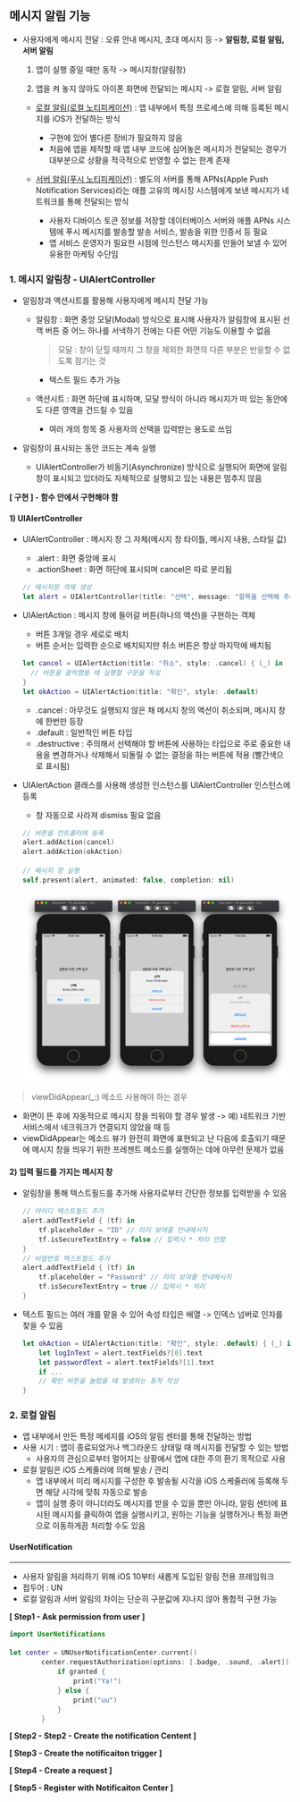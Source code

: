 ## 메시지 알림 기능

- 사용자에게 메시지 전달 : 오류 안내 메시지, 초대 메시지 등 -> **알림창, 로컬 알림, 서버 알림**

  1. 앱이 실행 중일 때만 동작 -> 메시지창(알림창)

  2. 앱을 켜 놓지 않아도 아이폰 화면에 전달되는 메시지 -> 로컬 알림, 서버 알림

  - <u>로컬 알림(로컬 노티피케이션)</u> : 앱 내부에서 특정 프로세스에 의해 등록된 메시지를 iOS가 전달하는 방식

    - 구현에 있어 별다른 장비가 필요하지 않음
    - 처음에 앱을 제작할 때 앱 내부 코드에 심어놓은 메시지가 전달되는 경우가 대부분으로 상황을 적극적으로 반영할 수 없는 한계 존재

  - <u>서버 알림(푸시 노티피케이션)</u> : 별도의 서버를 통해 APNs(Apple Push Notification Services)라는 애플 고유의 메시징 시스템에게 보낸 메시지가 네트워크를 통해 전달되는 방식

    - 사용자 디바이스 토큰 정보를 저장할 데이터베이스 서버와 애플 APNs 시스템에 푸시 메시지를 발송할 발송 서비스, 발송을 위한 인증서 등 필요
    - 앱 서비스 운영자가 필요한 시점에 인스턴스 메시지를 만들어 보낼 수 있어 유용한 마케팅 수단임

    

### 1. 메시지 알림창 - UIAlertController

- 알림창과 액션시트를 활용해 사용자에게 메시지 전달 가능

  - 알림창 : 화면 중앙 모달(Modal) 방식으로 표시해 사용자가 알림창에 표시된 선캑 버튼 중 어느 하나를 서낵하기 전에는 다른 어떤 기능도 이용할 수 없음

    >모달 : 창이 닫힐 때까지 그 창을 제외한 화면의 다른 부분은 반응할 수 없도록 잠기는 것

    - 텍스트 필드 추가 가능

  - 액션시트 : 화면 하단에 표시하며, 모달 방식이 아니라 메시지가 떠 있는 동안에도 다른 영역을 건드릴 수 있음

    - 여러 개의 항목 중 사용자의 선택을 입력받는 용도로 쓰임

- 알림창이 표시되는 동안 코드는 계속 실행

  - UIAlertController가 비동기(Asynchronize) 방식으로 실행되어 화면에 알림창이 표시되고 있더라도 자체적으로 실행되고 있는 내용은 멈추지 않음

    

**[ 구현 ] - 함수 안에서 구현해야 함**

#### 1) UIAlertController

- UIAlertController : 메시지 창 그 자체(메시지 창 타이틀, 메시지 내용, 스타일 값)

  - .alert : 화면 중앙에 표시
  - .actionSheet : 화면 하단에 표시되며 cancel은 따로 분리됨

  ```swift
  // 메시지창 객체 생성
  let alert = UIAlertController(title: "선택", message: "항목을 선택해 주세요", preferredStyle: .alert)
  ```

- UIAlertAction : 메시지 창에 들어갈 버튼(하나의 액션)을 구현하는 객체

  - 버튼 3개일 경우 세로로 배치
  - 버튼 순서는 입력한 순으로 배치되지만 취소 버튼은 항상 마지막에 배치됨

  ```swift
  let cancel = UIAlertAction(title: "취소", style: .cancel) { (_) in 
  	// 버튼을 클릭했을 때 실행할 구문을 작성
  }
  let okAction = UIAlertAction(title: "확인", style: .default)
  ```

  - .cancel : 아무것도 실행되지 않은 채 메시지 창의 액션이 취소되며, 메시지 창에 한번만 등장
  - .default : 일반적인 버튼 타입
  - .destructive : 주의해서 선택해야 할 버튼에 사용하는 타입으로 주로 중요한 내용을 변경하거나 삭제해서 되돌릴 수 없는 결정을 하는 버튼에 적용 (빨간색으로 표시됨)

- UIAlertAction 클래스를 사용해 생성한 인스턴스를 UIAlertController 인스턴스에 등록

  - 창 자동으로 사라져 dismiss 필요 없음

  ```Swift
  // 버튼을 컨트롤러에 등록
  alert.addAction(cancel)
  alert.addAction(okAction)
          
  // 메시지 창 실행
  self.present(alert, animated: false, completion: nil)
  ```

  <img src = "..\image\04\01.png">

>viewDidAppear(_:) 메소드 사용해야 하는 경우

- 화면이 뜬 후에 자동적으로 메시지 창을 띄워야 할 경우 발생 -> 예) 네트워크 기반 서비스에서 네크워크가 연결되지 않았을 때 등
- viewDidAppear는 메소드 뷰가 완전히 화면에 표현되고 난 다음에 호출되기 때문에 메시지 창을 띄우기 위한 프레젠트 메소드를 실행하는 데에 아무런 문제가 없음  



#### 2) 입력 필드를 가지는 메시지 창

- 알림창을 통해 텍스트필드를 추가해 사용자로부터 간단한 정보를 입력받을 수 있음

  ```swift
  // 아이디 텍스트필드 추가
  alert.addTextField { (tf) in
      tf.placeholder = "ID" // 미리 보여줄 안내메시지
      tf.isSecureTextEntry = false // 입력시 * 처리 안함
  }
  // 비밀번호 텍스트필드 추가
  alert.addTextField { (tf) in
      tf.placeholder = "Password" // 미리 보여줄 안내메시지
      tf.isSecureTextEntry = true // 입력시 * 처리
  }
  ```

- 텍스트 필드는 여러 개를 맡을 수 있어 속성 타입은 배열 -> 인덱스 넘버로 인자를 찾을 수 있음

  ```swift
  let okAction = UIAlertAction(title: "확인", style: .default) { (_) in
      let logInText = alert.textFields?[0].text
      let passwordText = alert.textFields?[1].text
      if ...
      // 확인 버튼을 눌렀을 때 발생하는 동작 작성
  }
  ```



### 2. 로컬 알림

- 앱 내부에서 만든 특정 메세지를 iOS의 알림 센터를 통해 전달하는 방법
- 사용 시기 : 앱이 종료되었거나 백그라운드 상태일 때 메시지를 전달할 수 있는 방법
  - 사용자의 관심으로부터 멀어지는 상황에서 앱에 대한 주의 환기 목적으로 사용
- 로컬 알림은 iOS 스케줄러에 의해 발송 / 관리
  - 앱 내부에서 미리 메시지를 구성한 후 발송될 시각을 iOS 스케줄러에 등록해 두면 해당 시각에 맞춰 자동으로 발송
  - 앱이 실행 중이 아니더라도 메시지를 받을 수 있을 뿐만 아니라, 알림 센터에 표시된 메시지를 클릭하여 앱을 실행시키고,   원하는 기능을 실행하거나 특정 화면으로 이동하게끔 처리할 수도 있음



#### UserNotification

---

- 사용자 알림을 처리하기 위해 iOS 10부터 새롭게 도입된 알림 전용 프레임워크
- 접두어 : UN
- 로컬 알림과 서버 알림의 차이는 단순히 구분값에 지나지 않아 통합적 구현 가능

**[ Step1 - Ask permission from user ]**

```swift
import UserNotifications

let center = UNUserNotificationCenter.current()
        center.requestAuthorization(options: [.badge, .sound, .alert]) { (granted, error) in
            if granted {
                print("Ya!")
            } else {
                print("uu")
            }
        }
```

**[ Step2 - Step2 - Create the notification Centent ]**

**[ Step3 - Create the notificaiton trigger ]**

**[ Step4 - Create a request ]**

**[ Step5 - Register with Notificaiton Center ]**